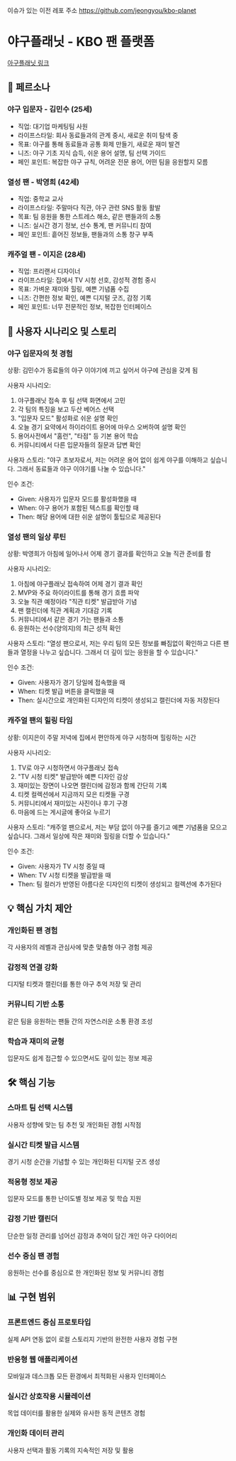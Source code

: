 이슈가 있는 이전 레포 주소
https://github.com/jeongyou/kbo-planet

# 야구플래닛 - KBO 팬 플랫폼
[아구플래닛 링크](https://v0-kbo-fan-platform.vercel.app/)

## 🎯 페르소나

### 야구 입문자 - 김민수 (25세)

- 직업: 대기업 마케팅팀 사원
- 라이프스타일: 회사 동료들과의 관계 중시, 새로운 취미 탐색 중
- 목표: 야구를 통해 동료들과 공통 화제 만들기, 새로운 재미 발견
- 니즈: 야구 기초 지식 습득, 쉬운 용어 설명, 팀 선택 가이드
- 페인 포인트: 복잡한 야구 규칙, 어려운 전문 용어, 어떤 팀을 응원할지 모름

### 열성 팬 - 박영희 (42세)

- 직업: 중학교 교사
- 라이프스타일: 주말마다 직관, 야구 관련 SNS 활동 활발
- 목표: 팀 응원을 통한 스트레스 해소, 같은 팬들과의 소통
- 니즈: 실시간 경기 정보, 선수 통계, 팬 커뮤니티 참여
- 페인 포인트: 흩어진 정보들, 팬들과의 소통 창구 부족

### 캐주얼 팬 - 이지은 (28세)

- 직업: 프리랜서 디자이너
- 라이프스타일: 집에서 TV 시청 선호, 감성적 경험 중시
- 목표: 가벼운 재미와 힐링, 예쁜 기념품 수집
- 니즈: 간편한 정보 확인, 예쁜 디지털 굿즈, 감정 기록
- 페인 포인트: 너무 전문적인 정보, 복잡한 인터페이스

## 📱 사용자 시나리오 및 스토리

### 야구 입문자의 첫 경험

상황: 김민수가 동료들의 야구 이야기에 끼고 싶어서 야구에 관심을 갖게 됨

사용자 시나리오:
1. 야구플래닛 접속 후 팀 선택 화면에서 고민
2. 각 팀의 특징을 보고 두산 베어스 선택
3. "입문자 모드" 활성화로 쉬운 설명 확인
4. 오늘 경기 요약에서 하이라이트 용어에 마우스 오버하여 설명 확인
5. 용어사전에서 "홈런", "타점" 등 기본 용어 학습
6. 커뮤니티에서 다른 입문자들의 질문과 답변 확인

사용자 스토리:
"야구 초보자로서, 저는 어려운 용어 없이 쉽게 야구를 이해하고 싶습니다. 그래서 동료들과 야구 이야기를 나눌 수 있습니다."

인수 조건:
- Given: 사용자가 입문자 모드를 활성화했을 때
- When: 야구 용어가 포함된 텍스트를 확인할 때
- Then: 해당 용어에 대한 쉬운 설명이 툴팁으로 제공된다

### 열성 팬의 일상 루틴

상황: 박영희가 아침에 일어나서 어제 경기 결과를 확인하고 오늘 직관 준비를 함

사용자 시나리오:
1. 아침에 야구플래닛 접속하여 어제 경기 결과 확인
2. MVP와 주요 하이라이트를 통해 경기 흐름 파악
3. 오늘 직관 예정이라 "직관 티켓" 발급받아 기념
4. 팬 캘린더에 직관 계획과 기대감 기록
5. 커뮤니티에서 같은 경기 가는 팬들과 소통
6. 응원하는 선수(양의지)의 최근 성적 확인

사용자 스토리:
"열성 팬으로서, 저는 우리 팀의 모든 정보를 빠짐없이 확인하고 다른 팬들과 열정을 나누고 싶습니다. 그래서 더 깊이 있는 응원을 할 수 있습니다."

인수 조건:
- Given: 사용자가 경기 당일에 접속했을 때
- When: 티켓 발급 버튼을 클릭했을 때
- Then: 실시간으로 개인화된 디자인의 티켓이 생성되고 캘린더에 자동 저장된다

### 캐주얼 팬의 힐링 타임

상황: 이지은이 주말 저녁에 집에서 편안하게 야구 시청하며 힐링하는 시간

사용자 시나리오:
1. TV로 야구 시청하면서 야구플래닛 접속
2. "TV 시청 티켓" 발급받아 예쁜 디자인 감상
3. 재미있는 장면이 나오면 캘린더에 감정과 함께 간단히 기록
4. 티켓 컬렉션에서 지금까지 모은 티켓들 구경
5. 커뮤니티에서 재미있는 사진이나 후기 구경
6. 마음에 드는 게시글에 좋아요 누르기

사용자 스토리:
"캐주얼 팬으로서, 저는 부담 없이 야구를 즐기고 예쁜 기념품을 모으고 싶습니다. 그래서 일상에 작은 재미와 힐링을 더할 수 있습니다."

인수 조건:
- Given: 사용자가 TV 시청 중일 때
- When: TV 시청 티켓을 발급받을 때
- Then: 팀 컬러가 반영된 아름다운 디자인의 티켓이 생성되고 컬렉션에 추가된다

## 💡 핵심 가치 제안

### 개인화된 팬 경험
각 사용자의 레벨과 관심사에 맞춘 맞춤형 야구 경험 제공

### 감정적 연결 강화
디지털 티켓과 캘린더를 통한 야구 추억 저장 및 관리

### 커뮤니티 기반 소통
같은 팀을 응원하는 팬들 간의 자연스러운 소통 환경 조성

### 학습과 재미의 균형
입문자도 쉽게 접근할 수 있으면서도 깊이 있는 정보 제공

## 🛠 핵심 기능

### 스마트 팀 선택 시스템
사용자 성향에 맞는 팀 추천 및 개인화된 경험 시작점

### 실시간 티켓 발급 시스템
경기 시청 순간을 기념할 수 있는 개인화된 디지털 굿즈 생성

### 적응형 정보 제공
입문자 모드를 통한 난이도별 정보 제공 및 학습 지원

### 감정 기반 캘린더
단순한 일정 관리를 넘어선 감정과 추억이 담긴 개인 야구 다이어리

### 선수 중심 팬 경험
응원하는 선수를 중심으로 한 개인화된 정보 및 커뮤니티 경험

## 📊 구현 범위

### 프론트엔드 중심 프로토타입
실제 API 연동 없이 로컬 스토리지 기반의 완전한 사용자 경험 구현

### 반응형 웹 애플리케이션
모바일과 데스크톱 모든 환경에서 최적화된 사용자 인터페이스

### 실시간 상호작용 시뮬레이션
목업 데이터를 활용한 실제와 유사한 동적 콘텐츠 경험

### 개인화 데이터 관리
사용자 선택과 활동 기록의 지속적인 저장 및 활용
